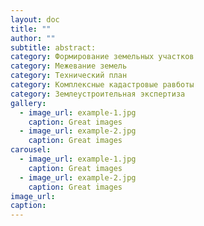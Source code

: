 ```yaml
---
layout: doc
title: ""
author: ""
subtitle: abstract: 
category: Формирование земельных участков
category: Межевание земель
category: Технический план
category: Комплексные кадастровые равботы
category: Землеустроительная экспертиза
gallery:
  - image_url: example-1.jpg
    caption: Great images 
  - image_url: example-2.jpg
    caption: Great images 
carousel:
  - image_url: example-1.jpg
    caption: Great images 
  - image_url: example-2.jpg
    caption: Great images 
image_url: 
caption:                  
---
```


